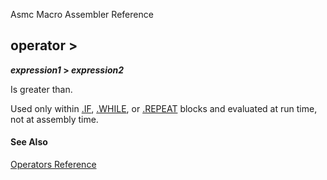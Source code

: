 Asmc Macro Assembler Reference

## operator &gt;

**_expression1_ &gt; _expression2_**

Is greater than.

Used only within [.IF](../directive/dot-if.md), [.WHILE](../directive/dot-while.md), or [.REPEAT](../directive/dot-repeat.md) blocks and evaluated at run time, not at assembly time.

#### See Also

[Operators Reference](readme.md)
